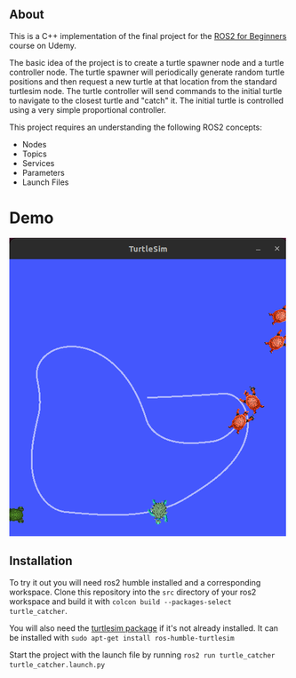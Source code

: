 ## About
This is a C++ implementation of the final project for the [ROS2 for Beginners](https://www.udemy.com/course/ros2-for-beginners/) course on Udemy.

The basic idea of the project is to create a turtle spawner node and a turtle controller node. The turtle spawner will periodically generate random turtle positions and then request a new turtle at that location from the standard turtlesim node.  The turtle controller will send commands to the initial turtle to navigate to the closest turtle and "catch" it. The initial turtle is controlled using a very simple proportional controller.

This project requires an understanding the following ROS2 concepts:
 - Nodes
 - Topics
 - Services
 - Parameters
 - Launch Files

# Demo
![turtle_catcher demo](assets/turtle_catcher.gif)

## Installation
To try it out you will need ros2 humble installed and a corresponding workspace. Clone this repository into the `src` directory of your ros2 workspace and build it with `colcon build --packages-select turtle_catcher`.

You will also need the [turtlesim package](http://wiki.ros.org/turtlesim) if it's not already installed. It can be installed with `sudo apt-get install ros-humble-turtlesim`

Start the project with the launch file by running `ros2 run turtle_catcher turtle_catcher.launch.py`
